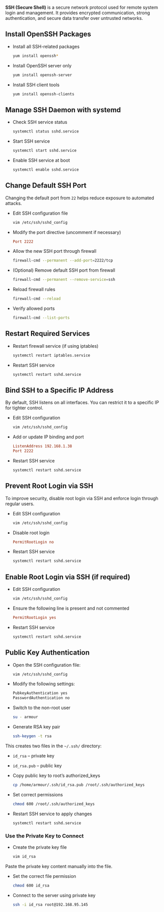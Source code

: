 **SSH (Secure Shell)** is a secure network protocol used for remote system login and management. It provides encrypted communication, strong authentication, and secure data transfer over untrusted networks.


## Install OpenSSH Packages

* Install all SSH-related packages

  ```bash
  yum install openssh*
  ```

* Install OpenSSH server only

  ```bash
  yum install openssh-server
  ```

* Install SSH client tools

  ```bash
  yum install openssh-clients
  ```


## Manage SSH Daemon with systemd

* Check SSH service status

  ```bash
  systemctl status sshd.service
  ```

* Start SSH service

  ```bash
  systemctl start sshd.service
  ```

* Enable SSH service at boot

  ```bash
  systemctl enable sshd.service
  ```



## Change Default SSH Port

Changing the default port from `22` helps reduce exposure to automated attacks.

* Edit SSH configuration file

  ```bash
  vim /etc/ssh/sshd_config
  ```

* Modify the port directive (uncomment if necessary)

  ```conf
  Port 2222
  ```

* Allow the new SSH port through firewall

  ```bash
  firewall-cmd --permanent --add-port=2222/tcp
  ```

* (Optional) Remove default SSH port from firewall

  ```bash
  firewall-cmd --permanent --remove-service=ssh
  ```

* Reload firewall rules

  ```bash
  firewall-cmd --reload
  ```

* Verify allowed ports

  ```bash
  firewall-cmd --list-ports
  ```



## Restart Required Services

* Restart firewall service (if using iptables)

  ```bash
  systemctl restart iptables.service
  ```

* Restart SSH service

  ```bash
  systemctl restart sshd.service
  ```



## Bind SSH to a Specific IP Address

By default, SSH listens on all interfaces. You can restrict it to a specific IP for tighter control.

* Edit SSH configuration

  ```bash
  vim /etc/ssh/sshd_config
  ```

* Add or update IP binding and port

  ```conf
  ListenAddress 192.168.1.38
  Port 2222
  ```

* Restart SSH service

  ```bash
  systemctl restart sshd.service
  ```



## Prevent Root Login via SSH

To improve security, disable root login via SSH and enforce login through regular users.

* Edit SSH configuration

  ```bash
  vim /etc/ssh/sshd_config
  ```

* Disable root login

  ```conf
  PermitRootLogin no
  ```

* Restart SSH service

  ```bash
  systemctl restart sshd.service
  ```



## Enable Root Login via SSH (if required)

* Edit SSH configuration

  ```bash
  vim /etc/ssh/sshd_config
  ```

* Ensure the following line is present and not commented

  ```conf
  PermitRootLogin yes
  ```

* Restart SSH service

  ```bash
  systemctl restart sshd.service
  ```

## Public Key Authentication

- Open the SSH configuration file:

  ```bash
  vim /etc/ssh/sshd_config
  ```

- Modify the following settings:

  ```bash
  PubkeyAuthentication yes
  PasswordAuthentication no
  ```

* Switch to the non-root user

  ```bash
  su - armour
  ```

* Generate RSA key pair

  ```bash
  ssh-keygen -t rsa
  ```

This creates two files in the `~/.ssh/` directory:

* `id_rsa` – private key

* `id_rsa.pub` – public key

* Copy public key to root’s authorized\_keys

  ```bash
  cp /home/armour/.ssh/id_rsa.pub /root/.ssh/authorized_keys
  ```

* Set correct permissions

  ```bash
  chmod 600 /root/.ssh/authorized_keys
  ```

* Restart SSH service to apply changes

  ```bash
  systemctl restart sshd.service
  ```


### Use the Private Key to Connect

* Create the private key file

  ```bash
  vim id_rsa
  ```

Paste the private key content manually into the file.

* Set the correct file permission

  ```bash
  chmod 600 id_rsa
  ```

* Connect to the server using private key

  ```bash
  ssh -i id_rsa root@192.168.95.145
  ```
